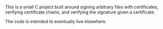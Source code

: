 This is a small C project built around signing arbitrary files with certificates, verifying certificate chains, and verifying the signature given a certificate.

The code is intended to eventually live elsewhere.